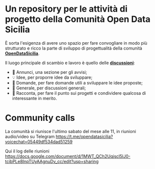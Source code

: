# Un repository per le attività di progetto della Comunità Open Data Sicilia

È sorta l'esigenza di avere uno spazio per fare convogliare in modo più strutturato e ricco la parte di sviluppo di progettualità della comunità [**OpenDataSicilia**](https://tinyurl.com/opendatasicilia).

Il luogo principale di scambio e lavoro è quello delle [**discussioni**](https://github.com/opendatasicilia/comunita/discussions):

- 📣 Annunci, una sezione per gli avvisi;
- 💡 Idee, per proporre idee da sviluppare;
- 🙏 Domande, per fare domande utili a sviluppare le idee proposte;
- 💬 Generale, per discussioni generali;
- 🙌 Racconta, per fare il punto sui progetti e condividere qualcosa di interessante in merito.

# Community calls

La comunità si riunisce l'ultimo sabato del mese alle 11, in riunioni audio/video su Telegram <https://t.me/opendatasicilia?voicechat=05449df534dad51259>

Qui il log delle riunioni <https://docs.google.com/document/d/1MWT_QCh2Uqjscl5lJ0-tcibPLe8InpTUyAAgnuDv_cc/edit?usp=sharing>
